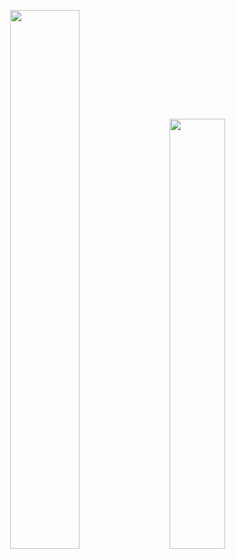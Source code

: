 <!-- ### Hi there, I am Alan Menchaca -->

<p align="center">
  <img width="47%" src="http://github-readme-streak-stats.herokuapp.com?user=alanmenchaca&theme=tokyonight&hide_border=true&date_format=j%20M%5B%20Y%5D" hspace="8"/>
  <img width="42%" src="https://github-readme-stats.vercel.app/api/top-langs/?username=alanmenchaca&theme=tokyonight&layout=compact&hide_border=True" hspace="8"/>
</p>
